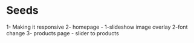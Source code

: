 # Seeds
1- Making it responsive
2- homepage - 1-slideshow image overlay
              2-font change
3- products page - slider to products
